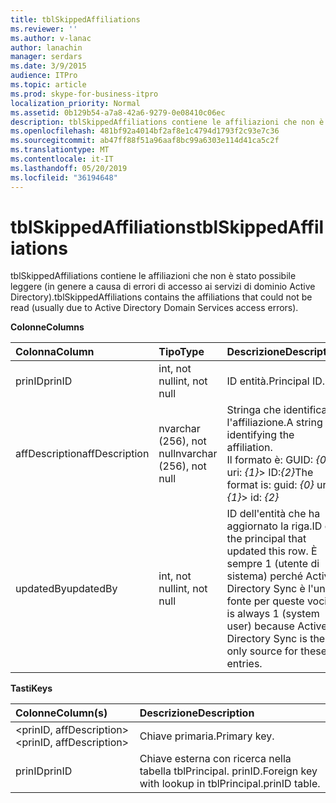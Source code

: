```yaml
---
title: tblSkippedAffiliations
ms.reviewer: ''
ms.author: v-lanac
author: lanachin
manager: serdars
ms.date: 3/9/2015
audience: ITPro
ms.topic: article
ms.prod: skype-for-business-itpro
localization_priority: Normal
ms.assetid: 0b129b54-a7a8-42a6-9279-0e08410c06ec
description: tblSkippedAffiliations contiene le affiliazioni che non è stato possibile leggere (in genere a causa di errori di accesso ai servizi di dominio Active Directory).
ms.openlocfilehash: 481bf92a4014bf2af8e1c4794d1793f2c93e7c36
ms.sourcegitcommit: ab47ff88f51a96aaf8bc99a6303e114d41ca5c2f
ms.translationtype: MT
ms.contentlocale: it-IT
ms.lasthandoff: 05/20/2019
ms.locfileid: "36194648"
---
```

# <a name="tblskippedaffiliations"></a><span data-ttu-id="eba12-103">tblSkippedAffiliations</span><span class="sxs-lookup"><span data-stu-id="eba12-103">tblSkippedAffiliations</span></span>
 
<span data-ttu-id="eba12-104">tblSkippedAffiliations contiene le affiliazioni che non è stato possibile leggere (in genere a causa di errori di accesso ai servizi di dominio Active Directory).</span><span class="sxs-lookup"><span data-stu-id="eba12-104">tblSkippedAffiliations contains the affiliations that could not be read (usually due to Active Directory Domain Services access errors).</span></span>
  
<span data-ttu-id="eba12-105">**Colonne**</span><span class="sxs-lookup"><span data-stu-id="eba12-105">**Columns**</span></span>

|<span data-ttu-id="eba12-106">**Colonna**</span><span class="sxs-lookup"><span data-stu-id="eba12-106">**Column**</span></span>|<span data-ttu-id="eba12-107">**Tipo**</span><span class="sxs-lookup"><span data-stu-id="eba12-107">**Type**</span></span>|<span data-ttu-id="eba12-108">**Descrizione**</span><span class="sxs-lookup"><span data-stu-id="eba12-108">**Description**</span></span>|
|:-----|:-----|:-----|
|<span data-ttu-id="eba12-109">prinID</span><span class="sxs-lookup"><span data-stu-id="eba12-109">prinID</span></span>  <br/> |<span data-ttu-id="eba12-110">int, not null</span><span class="sxs-lookup"><span data-stu-id="eba12-110">int, not null</span></span>  <br/> |<span data-ttu-id="eba12-111">ID entità.</span><span class="sxs-lookup"><span data-stu-id="eba12-111">Principal ID.</span></span>  <br/> |
|<span data-ttu-id="eba12-112">affDescription</span><span class="sxs-lookup"><span data-stu-id="eba12-112">affDescription</span></span>  <br/> |<span data-ttu-id="eba12-113">nvarchar (256), not null</span><span class="sxs-lookup"><span data-stu-id="eba12-113">nvarchar (256), not null</span></span>  <br/> |<span data-ttu-id="eba12-114">Stringa che identifica l'affiliazione.</span><span class="sxs-lookup"><span data-stu-id="eba12-114">A string identifying the affiliation.</span></span>  <br/> <span data-ttu-id="eba12-115">Il formato è: GUID: _{0}_ uri: _{1}_> ID:_{2}_</span><span class="sxs-lookup"><span data-stu-id="eba12-115">The format is: guid:  _{0}_ uri: _{1}_> id:  _{2}_</span></span> <br/> |
|<span data-ttu-id="eba12-116">updatedBy</span><span class="sxs-lookup"><span data-stu-id="eba12-116">updatedBy</span></span>  <br/> |<span data-ttu-id="eba12-117">int, not null</span><span class="sxs-lookup"><span data-stu-id="eba12-117">int, not null</span></span>  <br/> |<span data-ttu-id="eba12-118">ID dell'entità che ha aggiornato la riga.</span><span class="sxs-lookup"><span data-stu-id="eba12-118">ID of the principal that updated this row.</span></span> <span data-ttu-id="eba12-119">È sempre 1 (utente di sistema) perché Active Directory Sync è l'unica fonte per queste voci.</span><span class="sxs-lookup"><span data-stu-id="eba12-119">It is always 1 (system user) because Active Directory Sync is the only source for these entries.</span></span>  <br/> |
   
<span data-ttu-id="eba12-120">**Tasti**</span><span class="sxs-lookup"><span data-stu-id="eba12-120">**Keys**</span></span>

|<span data-ttu-id="eba12-121">**Colonne**</span><span class="sxs-lookup"><span data-stu-id="eba12-121">**Column(s)**</span></span>|<span data-ttu-id="eba12-122">**Descrizione**</span><span class="sxs-lookup"><span data-stu-id="eba12-122">**Description**</span></span>|
|:-----|:-----|
|<span data-ttu-id="eba12-123">\<prinID, affDescription\></span><span class="sxs-lookup"><span data-stu-id="eba12-123">\<prinID, affDescription\></span></span>  <br/> |<span data-ttu-id="eba12-124">Chiave primaria.</span><span class="sxs-lookup"><span data-stu-id="eba12-124">Primary key.</span></span>  <br/> |
|<span data-ttu-id="eba12-125">prinID</span><span class="sxs-lookup"><span data-stu-id="eba12-125">prinID</span></span>  <br/> |<span data-ttu-id="eba12-126">Chiave esterna con ricerca nella tabella tblPrincipal. prinID.</span><span class="sxs-lookup"><span data-stu-id="eba12-126">Foreign key with lookup in tblPrincipal.prinID table.</span></span>  <br/> |
   

